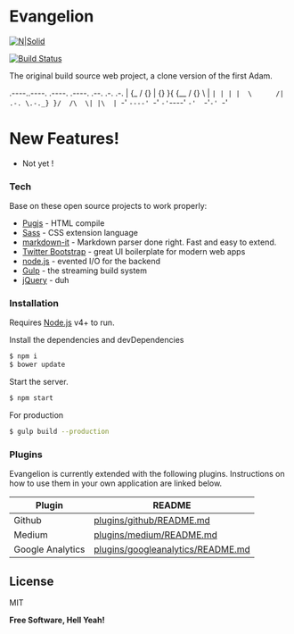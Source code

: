 # Evangelion

[![N|Solid](https://cldup.com/dTxpPi9lDf.thumb.png)](https://nodesource.com/products/nsolid)

[![Build Status](https://travis-ci.org/joemccann/dillinger.svg?branch=master)](https://travis-ci.org/joemccann/dillinger)

The original build source web project, a clone version of the first Adam.

.----..----. .----.  .----.  .--.  .-. .-.
| {_ /  {}  \| {}  }{ {__   / {} \ |  `| |
| |  \      /| .-. \.-._} }/  /\  \| |\  |
`-'   `----' `-' `-'`----' `-'  `-'`-' `-'


# New Features!
  - Not yet !
### Tech

 Base on these open source projects to work properly:

* [Pugjs] - HTML compile 
* [Sass] - CSS extension language
* [markdown-it] - Markdown parser done right. Fast and easy to extend.
* [Twitter Bootstrap] - great UI boilerplate for modern web apps
* [node.js] - evented I/O for the backend
* [Gulp] - the streaming build system
* [jQuery] - duh



### Installation

Requires [Node.js](https://nodejs.org/) v4+ to run.

Install the dependencies and devDependencies 

```sh
$ npm i
$ bower update
```
Start the server.
```sh
$ npm start
```

For production 

```sh
$ gulp build --production
```

### Plugins

Evangelion is currently extended with the following plugins. Instructions on how to use them in your own application are linked below.

| Plugin | README |
| ------ | ------ 
| Github | [plugins/github/README.md][PlGh] |
| Medium | [plugins/medium/README.md][PlMe] |
| Google Analytics | [plugins/googleanalytics/README.md][PlGa] |



License
----

MIT


**Free Software, Hell Yeah!**

[//]: # (These are reference links used in the body of this note and get stripped out when the markdown processor does its job. There is no need to format nicely because it shouldn't be seen. Thanks SO - http://stackoverflow.com/questions/4823468/store-comments-in-markdown-syntax)

    
   [dill]: <https://github.com/joemccann/dillinger>
   [Sass]: <https://sass-lang.com/>
   [Hamburger]: <https://jonsuh.com/hamburgers/>
   [git-repo-url]: <https://github.com/joemccann/dillinger.git>
   [Pugjs]:<https://pugjs.org/api/getting-started.html>
   [john gruber]: <http://daringfireball.net>
   [df1]: <http://daringfireball.net/projects/markdown/>
   [markdown-it]: <https://github.com/markdown-it/markdown-it>
   [Ace Editor]: <http://ace.ajax.org>
   [node.js]: <http://nodejs.org>
   [Twitter Bootstrap]: <http://twitter.github.com/bootstrap/>
   [jQuery]: <http://jquery.com>
   [@tjholowaychuk]: <http://twitter.com/tjholowaychuk>
   [express]: <http://expressjs.com>
   [AngularJS]: <http://angularjs.org>
   [Gulp]: <http://gulpjs.com>

   [PlDb]: <https://github.com/joemccann/dillinger/tree/master/plugins/dropbox/README.md>
   [PlGh]: <https://github.com/joemccann/dillinger/tree/master/plugins/github/README.md>
   [PlGd]: <https://github.com/joemccann/dillinger/tree/master/plugins/googledrive/README.md>
   [PlOd]: <https://github.com/joemccann/dillinger/tree/master/plugins/onedrive/README.md>
   [PlMe]: <https://github.com/joemccann/dillinger/tree/master/plugins/medium/README.md>
   [PlGa]: <https://github.com/RahulHP/dillinger/blob/master/plugins/googleanalytics/README.md>
